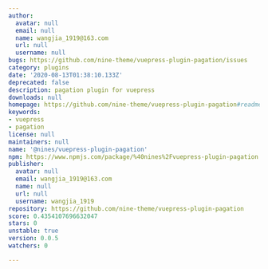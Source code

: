 ```yaml
---
author:
  avatar: null
  email: null
  name: wangjia_1919@163.com
  url: null
  username: null
bugs: https://github.com/nine-theme/vuepress-plugin-pagation/issues
category: plugins
date: '2020-08-13T01:38:10.133Z'
deprecated: false
description: pagation plugin for vuepress
downloads: null
homepage: https://github.com/nine-theme/vuepress-plugin-pagation#readme
keywords:
- vuepress
- pagation
license: null
maintainers: null
name: '@nines/vuepress-plugin-pagation'
npm: https://www.npmjs.com/package/%40nines%2Fvuepress-plugin-pagation
publisher:
  avatar: null
  email: wangjia_1919@163.com
  name: null
  url: null
  username: wangjia_1919
repository: https://github.com/nine-theme/vuepress-plugin-pagation
score: 0.4354107696632047
stars: 0
unstable: true
version: 0.0.5
watchers: 0

---
```


